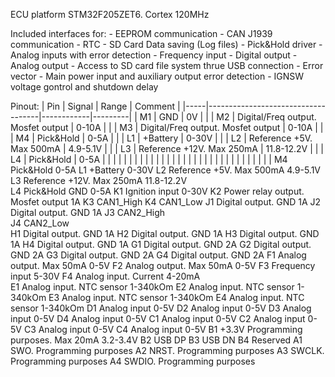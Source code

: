 ECU platform STM32F205ZET6. Cortex 120MHz

Included interfaces for:
	- EEPROM communication
	- CAN J1939 communication
 	-	RTC
	- SD Card Data saving (Log files)
 	- Pick&Hold driver
	- Analog inputs with error detection
 	-	Frequency input
 	-	Digital output
	-	Analog output
 	-	Access to SD card file system thrue USB connection
	-	Error vector
 	-	Main power input and auxiliary output error detection
	-	IGNSW voltage gontrol and shutdown delay

Pinout:
| Pin | Signal                             | Range      | Comment |
|-----|------------------------------------|------------|---------|
| M1  | GND                                | 0V         |         |
| M2  | Digital/Freq output. Mosfet output | 0-10A      |         |
| M3  | Digital/Freq output. Mosfet output | 0-10A      |         |
| M4  | Pick&Hold                          | 0-5A       |         |
| L1  | +Battery                           | 0-30V      |         |
| L2  | Reference +5V. Max 500mA           | 4.9-5.1V   |         |
| L3  | Reference +12V. Max 250mA          | 11.8-12.2V |         |
| L4  | Pick&Hold                          | 0-5A       |         |
|     |                                    |            |         |
|     |                                    |            |         |
|     |                                    |            |         |
|     |                                    |            |         |
|     |                                    |            |         |
|     |                                    |            |         |
  M4			Pick&Hold															0-5A
  L1			+Battery															0-30V
	L2			Reference +5V. 	Max 500mA							4.9-5.1V	
	L3			Reference +12V. Max 250mA							11.8-12.2V	
 	L4			Pick&Hold	GND													0-5A
	K1			Ignition input												0-30V
 	K2			Power relay output. Mosfet output			1A 
	K3			CAN1_High
	K4			CAN1_Low
	J1			Digital output. GND										1A
	J2			Digital output. GND										1A
	J3			CAN2_High		
	J4			CAN2_Low		
	H1			Digital output. GND										1A
	H2			Digital output. GND										1A
	H3			Digital output. GND										1A
	H4			Digital output. GND										1A
	G1			Digital output. GND										2A
	G2			Digital output. GND										2A
	G3			Digital output. GND										2A
	G4			Digital output. GND										2A
	F1			Analog output. Max 50mA 							0-5V
	F2			Analog output. Max 50mA 							0-5V
	F3			Frequency input												5-30V
	F4			Analog input. Current									4-20mA	
	E1			Analog input. NTC sensor							1-340kOm
	E2			Analog input. NTC sensor							1-340kOm
	E3			Analog input. NTC sensor							1-340kOm
	E4			Analog input. NTC sensor							1-340kOm
	D1			Analog input													0-5V
	D2			Analog input													0-5V
	D3			Analog input													0-5V
	D4			Analog input													0-5V
	C1			Analog input													0-5V
	C2			Analog input													0-5V
	C3			Analog input													0-5V
	C4			Analog input													0-5V
	B1			+3.3V Programming purposes. Max 20mA	3.2-3.4V
	B2			USB DP
	B3			USB DN
	B4			Reserved
	A1			SWO.		Programming purposes
	A2			NRST.		Programming purposes
	A3			SWCLK.	Programming purposes
	A4			SWDIO.	Programming purposes

